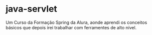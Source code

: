 # java-servlet

Um Curso da Formação Spring da Alura, aonde aprendi os conceitos básicos que depois irei trabalhar com ferramentes de alto nível.
